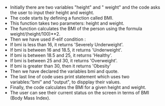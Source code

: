 - Initially there are two variables "height" and " weight" and the code asks the user to input their height and weight.
- The code starts by defining a function called BMI.
- This function takes two parameters: height and weight.
- The function calculates the BMI of the person using the formula weight/(height/100)**2.
-  Then we have used if-elif condition : 
 - If bmi is less than 16, it returns 'Severely Underweight'.
 - If bmi is between 16 and 18.5, it returns 'Underweight'.
 - If bmi is between 18.5 and 25, it returns 'Healthy'.
 - If bmi is between 25 and 30, it returns 'Overweight'.
 - If bmi is greater than 30, then it returns 'Obesity'
- Then we have declared the variables bmi and quote.
- The last line of code uses print statement which uses two variables:"bmi" and "output", to dispplay their values.
- Finally, the code calculates the BMI for a given height and weight.
- The user can see their current status on the screen in terms of BMI (Body Mass Index).
